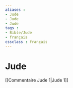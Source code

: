 ```yaml
---
aliases : 
- Jude
- Jude
- Jude
tags : 
- Bible/Jude
- français
cssclass : français
---
```


# Jude

[[Commentaire Jude 1|Jude 1]]
